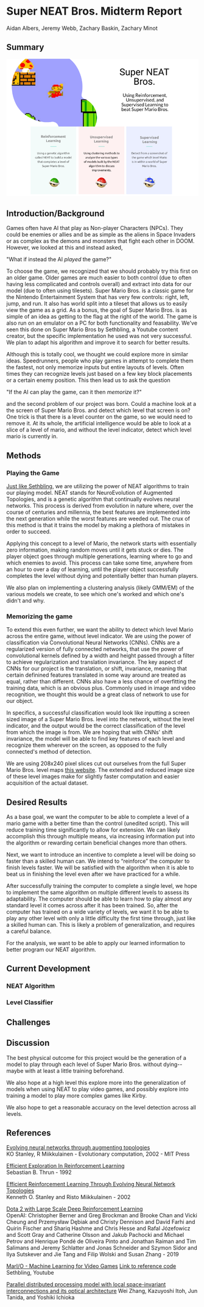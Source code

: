 # Super NEAT Bros. Midterm Report

Aidan Albers, Jeremy Webb, Zachary Baskin, Zachary Minot

## Summary

![infographic](super-neat-bros-infographic.png)

## Introduction/Background

Games often have AI that play as Non-player Characters (NPCs). They could be enemies or allies and be as simple
as the aliens in Space Invaders or as complex as the demons and monsters that fight each other in DOOM. However,
we looked at this and instead asked,

"What if instead the AI *played* the game?"

To choose the game, we recognized that we should probably try this first on an older game. Older games are much easier to both control
(due to often having less complicated and controls overall) and extract into data for our model
(due to often using tilesets). 
Super Mario Bros. is a classic game for the Nintendo Entertainment System that has very few controls:
right, left, jump, and run. It also has world split into a tileset that allows us to easily view the game as a grid. As a bonus,
the goal of Super Mario Bros. is as simple of an idea as getting to the flag at the right of the world. The game is also run on an emulator on a PC for
both functionality and feasability. We've seen this done on Super Mario Bros by Sethbling, a Youtube content creator, but the specific implementation
he used was not very successful. We plan to adapt his algorithm and improve it to search for better results.

Although this is totally cool, we thought we could explore more in similar ideas. Speedrunners, people who
play games in attempt to complete them the fastest, not only memorize inputs but entire layouts of levels.
Often times they can recognize levels just based on a few key block placements or a certain enemy position.
This then lead us to ask the question

"If the AI can play the game, can it then *memorize* it?"

and the second problem of our project was born. Could a machine look at a the screen of Super Mario Bros. and
detect which level that screen is on? One trick is that there is a level counter on the game, so we would need to remove it.
At its whole, the artificial intelligence would be able to look at a slice of a level of mario, and without the
level indicator, detect which level mario is currently in.

## Methods

### Playing the Game
[Just like Sethbling](https://www.youtube.com/watch?v=qv6UVOQ0F44), we are utilizing the power of NEAT algorithms to train our playing model.
NEAT stands for NeuroEvolution of Augmented Topologies, and is a genetic algorithm that continually evolves neural networks. 
This process is derived from evolution in nature where, over the course of centuries and millennia, the best features 
are implemented into the next generation while the worst features are weeded out. The crux of this method is that it 
trains the model by making a plethora of mistakes in order to succeed.

Applying this concept to a level of Mario, the network starts with essentially zero information, 
making random moves until it gets stuck or dies. The player object goes through multiple generations, 
learning where to go and which enemies to avoid. This process can take some time, anywhere from an hour 
to over a day of learning, until the player object successfully completes the level without dying and 
potentially better than human players.

We also plan on implementing a clustering analysis (likely GMM/EM) of the various models we create, to see which one's worked and which one's didn't and why.

### Memorizing the game

To extend this even further, we want the ability to detect which level Mario across the entire game, without level indicator. 
We are using the power of classification via Convolutional Neural Networks (CNNs). CNNs are a regularized version of fully connected networks,
that use the power of convolutional kernels defined by a width and height passed through a filter to achieve regularization and translation invariance.
The key aspect of CNNs for our project is the translation, or shift, invariance, meaning that certain definined features translated in some way
around are treated as equal, rather than different. CNNs also have a less chance of overfitting the training data, which is an obvious plus.
Commonly used in image and video recognition, we thought this would be a great class of network to use for our object.

In specifics, a successful classification would look like inputting a screen sized image of a Super Mario Bros. level into the network,
without the level indicator, and the output would be the correct classification of the level from which the image is from.
We are hoping that with CNNs' shift invariance, the model will be able to find key features of each level and recognize them
wherever on the screen, as opposed to the fully connected's method of detection.

We are using 208x240 pixel slices cut out ourselves from the full Super Mario Bros. level maps
[this website](https://nesmaps.com/maps/SuperMarioBrothers/SuperMarioBrothers.html).
The extended and reduced image size of these level images make for slightly faster computation and
easier acquisition of the actual dataset.

## Desired Results

As a base goal, we want the computer to be able to complete a level of a mario game with a better time than the
control (unedited script). This will reduce training time significantly to allow for extension. We can likely
accomplish this through multiple means, via increasing information put into the algorithm or
rewarding certain beneficial changes more than others.

Next, we want to introduce an incentive to complete a level will be doing so faster than a skilled human can. 
We intend to “reinforce” the computer to finish levels faster. We will be satisfied with the 
algorithm when it is able to beat us in finishing the level even after we have practiced for a while.

After successfully training the computer to complete a single level, we hope to implement the same 
algorithm on multiple different levels to assess its adaptability. The computer should be able to 
learn how to play almost any standard level it comes across after it has been trained.  So, after the computer has 
trained on a wide variety of levels, we want it to be able to play any other level with only a little 
difficulty the first time through, just like a skilled human can. This is likely a problem of generalization,
and requires a careful balance.

For the analysis, we want to be able to apply our learned information to better program our NEAT algorithm.

## Current Development

### NEAT Algorithm

### Level Classifier

## Challenges

## Discussion

The best physical outcome for this project would be the generation of a model to play through each level of
Super Mario Bros. without dying--maybe with at least a little training beforehand.

We also hope at a high level this explore more into the generalization of models when using NEAT to play
video games, and possibly explore into training a model to play more complex games like Kirby.

We also hope to get a reasonable accuracy on the level detection across all levels.

## References

[Evolving neural networks through augmenting topologies](http://nn.cs.utexas.edu/downloads/papers/stanley.ec02.pdf)  
KO Stanley, R Miikkulainen - Evolutionary computation, 2002 - MIT Press

[Efficient Exploration In Reinforcement Learning](http://citeseerx.ist.psu.edu/viewdoc/summary?doi=10.1.1.45.2894)  
Sebastian B. Thrun - 1992

[Efficient Reinforcement Learning Through Evolving Neural Network Topologies](http://nn.cs.utexas.edu/?stanley:gecco02b)  
Kenneth O. Stanley and Risto Miikkulainen - 2002

[Dota 2 with Large Scale Deep Reinforcement Learning](https://arxiv.org/abs/1912.06680)  
OpenAI: Christopher Berner and Greg Brockman and Brooke Chan and Vicki Cheung and Przemysław Dębiak and Christy Dennison and David Farhi and Quirin Fischer and Shariq Hashme and Chris Hesse and Rafal Józefowicz and Scott Gray and Catherine Olsson and Jakub Pachocki and Michael Petrov and Henrique Pondé de Oliveira Pinto and Jonathan Raiman and Tim Salimans and Jeremy Schlatter and Jonas Schneider and Szymon Sidor and Ilya Sutskever and Jie Tang and Filip Wolski and Susan Zhang - 2019

[MarI/O - Machine Learning for Video Games](https://www.youtube.com/watch?v=qv6UVOQ0F44)
[Link to reference code](https://pastebin.com/ZZmSNaHX)
Sethbling, Youtube

[Parallel distributed processing model with local
space-invariant interconnections and
its optical architecture](https://drive.google.com/file/d/0B65v6Wo67Tk5ODRzZmhSR29VeDg/view)
Wei Zhang, Kazuyoshi Itoh, Jun Tanida, and Yoshiki Ichioka

